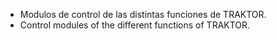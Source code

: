 - Modulos de control de las distintas funciones de TRAKTOR.  
- Control modules of the different functions of TRAKTOR.
